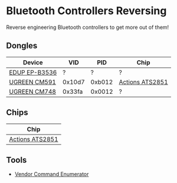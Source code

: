 # Bluetooth Controllers Reversing

Reverse engineering Bluetooth controllers to get more out of them!

## Dongles

| Device                                           | VID    | PID    | Chip                                       |
| ------------------------------------------------ | ------ | ------ | ------------------------------------------ |
| [EDUP EP-B3536](Dongle_EDUP_EP-B3536.md)         | ?      | ?      | ?                                          |
| [UGREEN CM591](Dongle_UGREEN_CM591.md)           | 0x10d7 | 0xb012 | [Actions ATS2851](Chip_Actions_ATS2851.md) |
| [UGREEN CM748](Dongle_UGREEN_CM748.md)           | 0x33fa | 0x0012 | ?                                          |

## Chips

| Chip                                       |
| ------------------------------------------ |
| [Actions ATS2851](Chip_Actions_ATS2851.md) |

## Tools

- [Vendor Command Enumerator](https://github.com/TarlogicSecurity/BluetoothExamplesAndDemos/tree/main/VendorCommandEnumerator)
